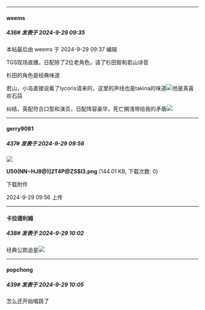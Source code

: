 ﻿
*****

####  weems  
##### 436#       发表于 2024-9-29 09:35

 本帖最后由 weems 于 2024-9-29 09:37 编辑 

TGS现场直播，日配除了2位老角色，请了杉田智和若山诗音

杉田的角色是经典味道

若山，小岛直接说看了lycoris请来的，这里的声线也是takina的味道<img src="https://static.saraba1st.com/image/smiley/face2017/067.png" referrerpolicy="no-referrer">他是真喜欢石蒜

纠结，英配符合口型和演员，日配阵容豪华，死亡搁浅带给我的矛盾<img src="https://static.saraba1st.com/image/smiley/face2017/192.png" referrerpolicy="no-referrer">


*****

####  gerry9081  
##### 437#       发表于 2024-9-29 09:56

<img src="https://img.saraba1st.com/forum/202409/29/095607ux7iihp5hadpahhg.png" referrerpolicy="no-referrer">

<strong>U50(NN~HJ8@)]2T4P@ZS$I3.png</strong> (144.01 KB, 下载次数: 0)

下载附件

2024-9-29 09:56 上传


*****

####  卡拉德利姆  
##### 438#       发表于 2024-9-29 10:02

经典公款追星<img src="https://static.saraba1st.com/image/smiley/face2017/131.png" referrerpolicy="no-referrer">

*****

####  popchong  
##### 439#       发表于 2024-9-29 10:05

怎么还开始唱跳了

